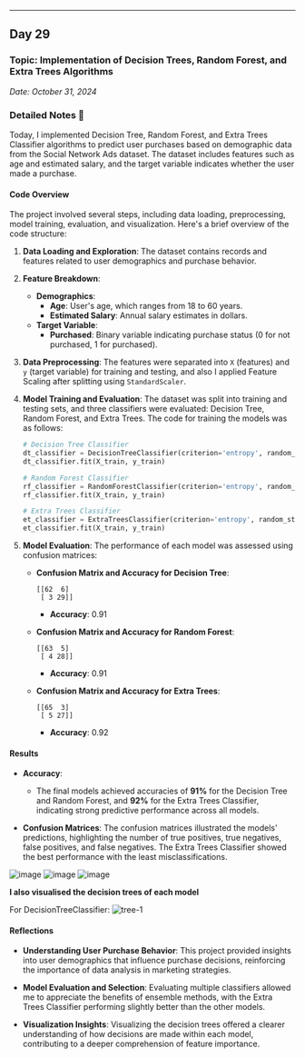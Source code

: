 ___
## Day 29
### Topic: Implementation of Decision Trees, Random Forest, and Extra Trees Algorithms
*Date: October 31, 2024*

### Detailed Notes 📝

Today, I implemented Decision Tree, Random Forest, and Extra Trees Classifier algorithms to predict user purchases based on demographic data from the Social Network Ads dataset. The dataset includes features such as age and estimated salary, and the target variable indicates whether the user made a purchase.

#### Code Overview
The project involved several steps, including data loading, preprocessing, model training, evaluation, and visualization. Here's a brief overview of the code structure:

1. **Data Loading and Exploration**:
   The dataset contains records and features related to user demographics and purchase behavior.

2. **Feature Breakdown**:
   - **Demographics**:
     - **Age**: User's age, which ranges from 18 to 60 years.
     - **Estimated Salary**: Annual salary estimates in dollars.
   - **Target Variable**:
     - **Purchased**: Binary variable indicating purchase status (0 for not purchased, 1 for purchased).

3. **Data Preprocessing**:
   The features were separated into `X` (features) and `y` (target variable) for training and testing, and also I applied Feature Scaling after splitting using `StandardScaler`.

4. **Model Training and Evaluation**:
   The dataset was split into training and testing sets, and three classifiers were evaluated: Decision Tree, Random Forest, and Extra Trees. The code for training the models was as follows:
   ```python
   # Decision Tree Classifier
   dt_classifier = DecisionTreeClassifier(criterion='entropy', random_state=0)
   dt_classifier.fit(X_train, y_train)

   # Random Forest Classifier
   rf_classifier = RandomForestClassifier(criterion='entropy', random_state=0)
   rf_classifier.fit(X_train, y_train)

   # Extra Trees Classifier
   et_classifier = ExtraTreesClassifier(criterion='entropy', random_state=0)
   et_classifier.fit(X_train, y_train)
   ```

5. **Model Evaluation**:
   The performance of each model was assessed using confusion matrices:
   - **Confusion Matrix and Accuracy for Decision Tree**:
     ```
     [[62  6]
      [ 3 29]]
     ```
     - **Accuracy**: 0.91

   - **Confusion Matrix and Accuracy for Random Forest**:
     ```
     [[63  5]
      [ 4 28]]
     ```
     - **Accuracy**: 0.91

   - **Confusion Matrix and Accuracy for Extra Trees**:
     ```
     [[65  3]
      [ 5 27]]
     ```
     - **Accuracy**: 0.92

#### Results

- **Accuracy**:
  - The final models achieved accuracies of **91%** for the Decision Tree and Random Forest, and **92%** for the Extra Trees Classifier, indicating strong predictive performance across all models.

- **Confusion Matrices**:
  The confusion matrices illustrated the models' predictions, highlighting the number of true positives, true negatives, false positives, and false negatives. The Extra Trees Classifier showed the best performance with the least misclassifications.

![image](https://github.com/user-attachments/assets/12b2383a-9124-407c-a24f-8ee21cf83bec)
![image](https://github.com/user-attachments/assets/55cf3a4b-de24-431a-b1d6-c243b95ee8eb)
![image](https://github.com/user-attachments/assets/3c5d451f-05ab-48df-86c1-19dc0c5e3803)


**I also visualised the decision trees of each model**

For DecisionTreeClassifier:
![tree-1](https://github.com/user-attachments/assets/45787130-e7b1-4a4c-91a7-50e006106702)



#### Reflections
- **Understanding User Purchase Behavior**: This project provided insights into user demographics that influence purchase decisions, reinforcing the importance of data analysis in marketing strategies.

- **Model Evaluation and Selection**: Evaluating multiple classifiers allowed me to appreciate the benefits of ensemble methods, with the Extra Trees Classifier performing slightly better than the other models.

- **Visualization Insights**: Visualizing the decision trees offered a clearer understanding of how decisions are made within each model, contributing to a deeper comprehension of feature importance.
